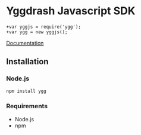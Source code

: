 # Yggdrash Javascript SDK

```
+var yggjs = require('ygg');
+var ygg = new yggjs();
```

[Documentation]()

## Installation

### Node.js

```bash
npm install ygg
```
### Requirements

* Node.js
* npm
